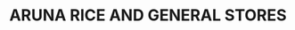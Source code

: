 ---
title: "ARUNA RICE AND GENERAL STORES"
url: /rajamahendravaram/aruna-rice-and-general-stores/
shop: supermarket
---